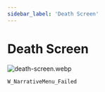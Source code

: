 ```yaml
---
sidebar_label: 'Death Screen'
---
```


# Death Screen

![death-screen.webp](//img/pro/ui/death-screen.webp)

`W_NarrativeMenu_Failed`

